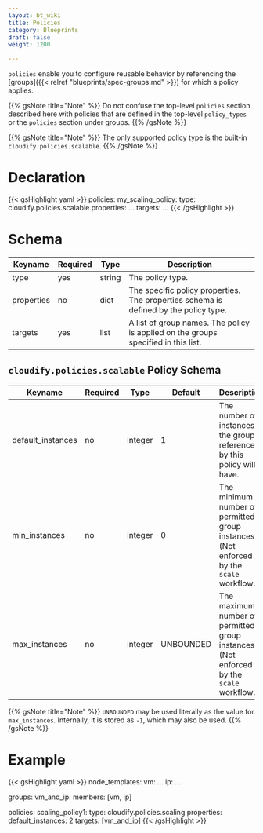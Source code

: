 ```yaml
---
layout: bt_wiki
title: Policies
category: Blueprints
draft: false
weight: 1200

---
```


`policies` enable you to configure reusable behavior by referencing the [groups]({{< relref "blueprints/spec-groups.md" >}}) for which a policy applies.

{{% gsNote title="Note" %}}
Do not confuse the top-level `policies` section described here with policies that are defined in the top-level `policy_types` or the `policies` section under groups.
{{% /gsNote %}}

{{% gsNote title="Note" %}}
The only supported policy type is the built-in `cloudify.policies.scalable`.
{{% /gsNote %}}

# Declaration

{{< gsHighlight  yaml >}}
policies:
  my_scaling_policy:
    type: cloudify.policies.scalable
    properties:
      ...
    targets: ...
{{< /gsHighlight >}}


# Schema

Keyname     | Required | Type        | Description
----------- | -------- | ----        | -----------
type        | yes      | string      | The policy type.
properties  | no       | dict        | The specific policy properties. The properties schema is defined by the policy type.
targets     | yes      | list        | A list of group names. The policy is applied on the groups specified in this list.

## `cloudify.policies.scalable` Policy Schema

Keyname           | Required | Type     | Default   | Description
-----------       | -------- | ----     | ---       | -----------
default_instances | no       | integer  | 1         | The number of instances the groups referenced by this policy will have.
min_instances     | no       | integer  | 0         | The minimum number of permitted group instances. (Not enforced by the `scale` workflow.)
max_instances     | no       | integer  | UNBOUNDED | The maximum number of permitted group instances. (Not enforced by the `scale` workflow.)

{{% gsNote title="Note" %}}
`UNBOUNDED` may be used literally as the value for `max_instances`. Internally, it is stored as `-1`, which may also be used.
{{% /gsNote %}}

# Example

{{< gsHighlight  yaml >}}
node_templates:
  vm: ...
  ip: ...

groups:
  vm_and_ip:
    members: [vm, ip]

policies:
  scaling_policy1:
    type: cloudify.policies.scaling
    properties:
      default_instances: 2
    targets: [vm_and_ip]
{{< /gsHighlight >}}
